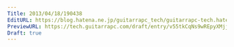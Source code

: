 ```yaml
---
Title: 2013/04/18/190438
EditURL: https://blog.hatena.ne.jp/guitarrapc_tech/guitarrapc-tech.hatenablog.com/atom/entry/6802418398340690999
PreviewURL: https://tech.guitarrapc.com/draft/entry/v55tkCqNs9wREpyXMjj_smQOaCE
Draft: true
---
```


